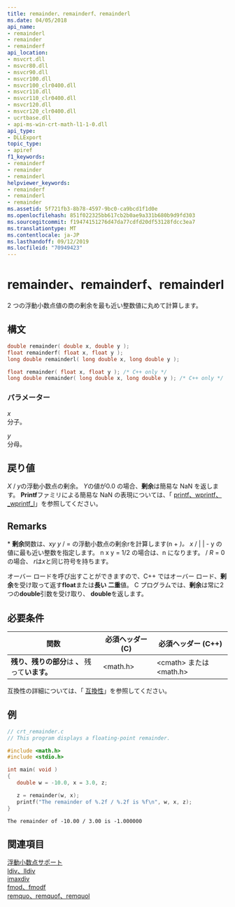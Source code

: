 ```yaml
---
title: remainder、remainderf、remainderl
ms.date: 04/05/2018
api_name:
- remainderl
- remainder
- remainderf
api_location:
- msvcrt.dll
- msvcr80.dll
- msvcr90.dll
- msvcr100.dll
- msvcr100_clr0400.dll
- msvcr110.dll
- msvcr110_clr0400.dll
- msvcr120.dll
- msvcr120_clr0400.dll
- ucrtbase.dll
- api-ms-win-crt-math-l1-1-0.dll
api_type:
- DLLExport
topic_type:
- apiref
f1_keywords:
- remainderf
- remainder
- remainderl
helpviewer_keywords:
- remainderf
- remainderl
- remainder
ms.assetid: 5f721fb3-8b78-4597-9bc0-ca9bcd1f1d0e
ms.openlocfilehash: 851f022325bb617cb2b0ae9a331b680b9d9fd303
ms.sourcegitcommit: f19474151276d47da77cdfd20df53128fdcc3ea7
ms.translationtype: MT
ms.contentlocale: ja-JP
ms.lasthandoff: 09/12/2019
ms.locfileid: "70949423"
---
```

# <a name="remainder-remainderf-remainderl"></a>remainder、remainderf、remainderl

2 つの浮動小数点値の商の剰余を最も近い整数値に丸めて計算します。

## <a name="syntax"></a>構文

```C
double remainder( double x, double y );
float remainderf( float x, float y );
long double remainderl( long double x, long double y );
```

```cpp
float remainder( float x, float y ); /* C++ only */
long double remainder( long double x, long double y ); /* C++ only */
```

### <a name="parameters"></a>パラメーター

*x*<br/>
分子。

*y*<br/>
分母。

## <a name="return-value"></a>戻り値

*X* / *y*の浮動小数点の剰余。 *Y*の値が0.0 の場合、**剰余**は簡易な NaN を返します。 **Printf**ファミリによる簡易な NaN の表現については、「 [printf、wprintf、_wprintf_l](printf-printf-l-wprintf-wprintf-l.md)」を参照してください。

## <a name="remarks"></a>Remarks

\* **剰余**関数は、x*y* *y* /  =  の浮動小数点の剰余rを計算します(n +  *)。* *x* /  &#124; &#124;  - y の値に最も近い整数を指定します。 n x y = 1/2 の場合は、n になります。 /  *R* = 0 の場合、 *r*は*x*と同じ符号を持ちます。

オーバー ロードを呼び出すことができますので、C++ ではオーバー ロード、**剰余**を受け取って返す**float**または**長い** **二重**値。 C プログラムでは、**剰余**は常に2つの**double**引数を受け取り、 **double**を返します。

## <a name="requirements"></a>必要条件

|関数|必須ヘッダー (C)|必須ヘッダー (C++)|
|--------------|---------------------|-|
|**残り、残りの部分**は **、** 残って**います。**|\<math.h>|\<cmath> または \<math.h>|

互換性の詳細については、「 [互換性](../../c-runtime-library/compatibility.md)」を参照してください。

## <a name="example"></a>例

```C
// crt_remainder.c
// This program displays a floating-point remainder.

#include <math.h>
#include <stdio.h>

int main( void )
{
   double w = -10.0, x = 3.0, z;

   z = remainder(w, x);
   printf("The remainder of %.2f / %.2f is %f\n", w, x, z);
}
```

```Output
The remainder of -10.00 / 3.00 is -1.000000
```

## <a name="see-also"></a>関連項目

[浮動小数点サポート](../../c-runtime-library/floating-point-support.md)<br/>
[ldiv、lldiv](ldiv-lldiv.md)<br/>
[imaxdiv](imaxdiv.md)<br/>
[fmod、fmodf](fmod-fmodf.md)<br/>
[remquo、remquof、remquol](remquo-remquof-remquol.md)<br/>
